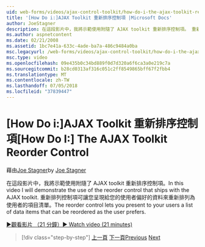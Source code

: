 ```yaml
---
uid: web-forms/videos/ajax-control-toolkit/how-do-i-the-ajax-toolkit-reorder-control
title: '[How Do i:]AJAX Toolkit 重新排序控制項 |Microsoft Docs'
author: JoeStagner
description: 在這段影片中，我將示範使用附隨了 AJAX toolkit 重新排序控制項。 重新排序控制項可讓您呈現給您的使用者清單 o...
ms.author: aspnetcontent
ms.date: 02/21/2008
ms.assetid: 1bc7e41a-633c-4ade-ba7a-486c9484a0ba
msc.legacyurl: /web-forms/videos/ajax-control-toolkit/how-do-i-the-ajax-toolkit-reorder-control
msc.type: video
ms.openlocfilehash: 09e435b0c34bd889f0d7d320a6f6ca3a0e219c7a
ms.sourcegitcommit: b28cd0313af316c051c2ff8549865bff67f2fbb4
ms.translationtype: MT
ms.contentlocale: zh-TW
ms.lasthandoff: 07/05/2018
ms.locfileid: "37839447"
---
```

<a name="how-do-i-the-ajax-toolkit-reorder-control"></a><span data-ttu-id="925e1-104">[How Do i:]AJAX Toolkit 重新排序控制項</span><span class="sxs-lookup"><span data-stu-id="925e1-104">[How Do I:] The AJAX Toolkit Reorder Control</span></span>
====================
<span data-ttu-id="925e1-105">藉由[Joe Stagner](https://github.com/JoeStagner)</span><span class="sxs-lookup"><span data-stu-id="925e1-105">by [Joe Stagner](https://github.com/JoeStagner)</span></span>

<span data-ttu-id="925e1-106">在這段影片中，我將示範使用附隨了 AJAX toolkit 重新排序控制項。</span><span class="sxs-lookup"><span data-stu-id="925e1-106">In this video I will demonstrate the use of the reorder control that ships with the AJAX toolkit.</span></span> <span data-ttu-id="925e1-107">重新排列控制項可讓您呈現給您的使用者偏好的資料來重新排列為使用者的項目清單。</span><span class="sxs-lookup"><span data-stu-id="925e1-107">The reorder control lets you present to your users a list of data items that can be reordered as the user prefers.</span></span>

[<span data-ttu-id="925e1-108">&#9654;觀看影片 （21 分鐘）</span><span class="sxs-lookup"><span data-stu-id="925e1-108">&#9654; Watch video (21 minutes)</span></span>](https://channel9.msdn.com/Blogs/ASP-NET-Site-Videos/how-do-i-the-ajax-toolkit-reorder-control)

> [!div class="step-by-step"]
> <span data-ttu-id="925e1-109">[上一頁](how-do-i-use-the-aspnet-ajax-updatepanelanimation-extender.md)
> [下一頁](utilize-the-ajax-rating-control-in-the-aspnet-toolkit.md)</span><span class="sxs-lookup"><span data-stu-id="925e1-109">[Previous](how-do-i-use-the-aspnet-ajax-updatepanelanimation-extender.md)
[Next](utilize-the-ajax-rating-control-in-the-aspnet-toolkit.md)</span></span>
